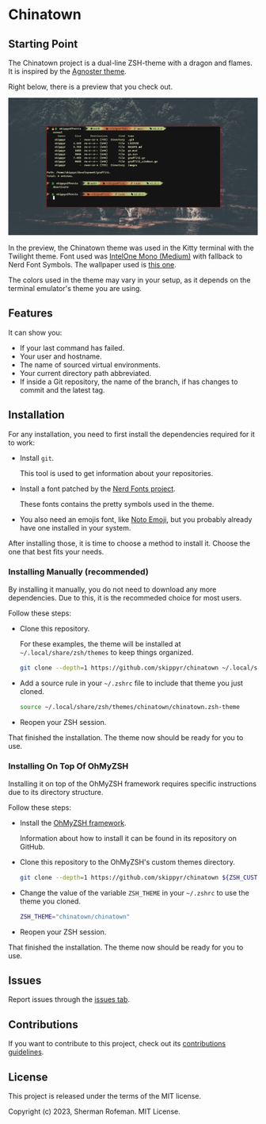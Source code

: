 # Chinatown

## Starting Point

The Chinatown project is a dual-line ZSH-theme with a dragon and flames. It is inspired by the [Agnoster theme](https://github.com/agnoster/agnoster-zsh-theme).

Right below, there is a preview that you check out.

![](./images/preview.png)

In the preview, the Chinatown theme was used in the Kitty terminal with the Twilight theme. Font used was [IntelOne Mono (Medium)](https://github.com/intel/intel-one-mono) with fallback to Nerd Font Symbols. The wallpaper used is [this one](https://unsplash.com/photos/sS7P1h4Modg).

The colors used in the theme may vary in your setup, as it depends on the terminal emulator's theme you are using.

## Features

It can show you:

* If your last command has failed.
* Your user and hostname.
* The name of sourced virtual environments.
* Your current directory path abbreviated.
* If inside a Git repository, the name of the branch, if has changes to commit and the latest tag.

## Installation

For any installation, you need to first install the dependencies required for it to work:

* Install `git`.

	This tool is used to get information about your repositories.

* Install a font patched by the [Nerd Fonts project](https://github.com/ryanoasis/nerd-fonts).

	These fonts contains the pretty symbols used in the theme.

* You also need an emojis font, like [Noto Emoji](https://fonts.google.com/noto/specimen/Noto+Emoji), but you probably already have one installed in your system.

After installing those, it is time to choose a method to install it. Choose the one that best fits your needs.

### Installing Manually (recommended)

By installing it manually, you do not need to download any more dependencies. Due to this, it is the recommeded choice for most users.

Follow these steps:

* Clone this repository.

	For these examples, the theme will be installed at `~/.local/share/zsh/themes` to keep things organized.

	```bash
	git clone --depth=1 https://github.com/skippyr/chinatown ~/.local/share/zsh/themes/chinatown
	```

* Add a source rule in your `~/.zshrc` file to include that theme you just cloned.

	```bash
	source ~/.local/share/zsh/themes/chinatown/chinatown.zsh-theme
	```

+ Reopen your ZSH session.

That finished the installation. The theme now should be ready for you to use.

### Installing On Top Of OhMyZSH

Installing it on top of the OhMyZSH framework requires specific instructions due to its directory structure.

Follow these steps:

* Install the [OhMyZSH framework](https://github.com/ohmyzsh/ohmyzsh).

	Information about how to install it can be found in its repository on GitHub.

* Clone this repository to the OhMyZSH's custom themes directory.

	```bash
	git clone --depth=1 https://github.com/skippyr/chinatown ${ZSH_CUSTOM:-${HOME}/.oh-my-zsh/custom}/themes/chinatown
	```

* Change the value of the variable `ZSH_THEME` in your `~/.zshrc` to use the theme you cloned.

	```bash
	ZSH_THEME="chinatown/chinatown"
	```

* Reopen your ZSH session.

That finished the installation. The theme now should be ready for you to use.

## Issues

Report issues through the [issues tab](https://github.com/skippyr/chinatown/issues).

## Contributions

If you want to contribute to this project, check out its [contributions guidelines](https://skippyr.github.io/materials/pages/contributions_guidelines.html).

## License

This project is released under the terms of the MIT license.

Copyright (c) 2023, Sherman Rofeman. MIT License.

